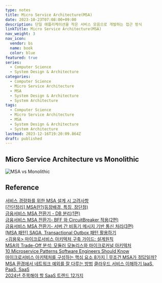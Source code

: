 ```yaml
---
type: notes
title: Micro Service Architecture(MSA)
date: 2023-10-23T07:08:00+09:00
description: 단일 애플리케이션을 작은 서비스 모음으로 개발하는 접근 방식
linkTitle: Micro Service Architecture(MSA)
nav_weight: 3
nav_icon:
  vendor: bs
  name: book
  color: blue
featured: true
series:
  - Computer Science
  - System Design & Architecture
categories:
  - Computer Science
  - Micro Service Architecture
  - MSA
  - System Design & Architecture
  - System Architecture
tags:
  - Computer Science
  - Micro Service Architecture
  - MSA
  - System Design & Architecture
  - System Architecture
lastmod: 2023-12-16T19:20:09.864Z
draft: published
---
```


## Micro Service Architecture vs Monolithic

![MSA vs Monolithic](/computer-science/msa-monolithic.png#center "https://www.linkedin.com/posts/saadkhalid1987_architecture-monolithic-microservices-activity-7046390481009668096-nE_f?trk=public_profile")

## Reference

[서비스 경량화를 위한 MSA 설계 시 고려사항](https://www.samsungsds.com/kr/insights/1239180_4627.html)  
[[간단정리] MSA란?(등장배경, 특징, 장단점)](https://hahahoho5915.tistory.com/71)  
[금융서비스 MSA 전환기 - DB 분리(1편)](https://medium.com/finda-tech/%EA%B8%88%EC%9C%B5%EC%84%9C%EB%B9%84%EC%8A%A4-msa-%EC%A0%84%ED%99%98%EA%B8%B0-db-%EB%B6%80-1%ED%8E%B8-63d09e7ebe0e)  
[금융서비스 MSA 전환기- BFF 와 CircuitBreaker 적용(2편)](https://medium.com/finda-tech/%EA%B8%88%EC%9C%B5%EC%84%9C%EB%B9%84%EC%8A%A4-msa-%EC%A0%84%ED%99%98%EA%B8%B0-bff-%EC%99%80-circuitbreaker-%EC%A0%81%EC%9A%A9-2%ED%8E%B8-c409e5fb28c9)  
[금융서비스 MSA 전환기- 서버 간 비동기 메시지 기반 통신 처리(3편)](https://medium.com/finda-tech/%EA%B8%88%EC%9C%B5%EC%84%9C%EB%B9%84%EC%8A%A4-msa-%EC%A0%84%ED%99%98%EA%B8%B0-%EC%84%9C%EB%B2%84-%EA%B0%84-%EB%B9%84%EB%8F%99%EA%B8%B0-%EB%A9%94%EC%8B%9C%EC%A7%80-%EA%B8%B0%EB%B0%98-%ED%86%B5%EC%8B%A0-%EC%B2%98%EB%A6%AC-3%ED%8E%B8-c0785860a3d5)  
[[MSA 패턴] SAGA, Transactional Outbox 패턴 활용하기](https://devocean.sk.com/blog/techBoardDetail.do?ID=165445&boardType=techBlog)  
[<김용욱> 마이크로서비스 아키텍처 구축 가이드: 설계원칙](https://americanopeople.tistory.com/445)  
[MSA의 Trade-Off 분석: 모듈러 모놀리스와 마이크로커널 아키텍처](https://devocean.sk.com/blog/techBoardDetail.do?ID=165488&boardType=techBlog&searchData=&id=&vcode=&vcodeList=)  
[10 Microservice Patterns Software Engineers Should Know](https://medium.com/cloud-native-daily/10-microservice-patterns-software-engineer-should-know-c143443a4f2a)  
[마이크로서비스 아키텍처를 구성하는 핵심 요소 8가지 | 무조건 MSA가 정답일까?](https://dataportal.kr/81)  
[MSA 환경에서 네트워크 예외를 잘 다루는 방법](https://tech.kakaopay.com/post/msa-transaction/)
[클라우드 서비스 이해하기 IaaS, PaaS, SaaS](https://www.whatap.io/ko/blog/9/index.html)  
[2024년 주목해야 할 SaaS 트렌드 12가지](https://yozm.wishket.com/magazine/detail/2352/)
